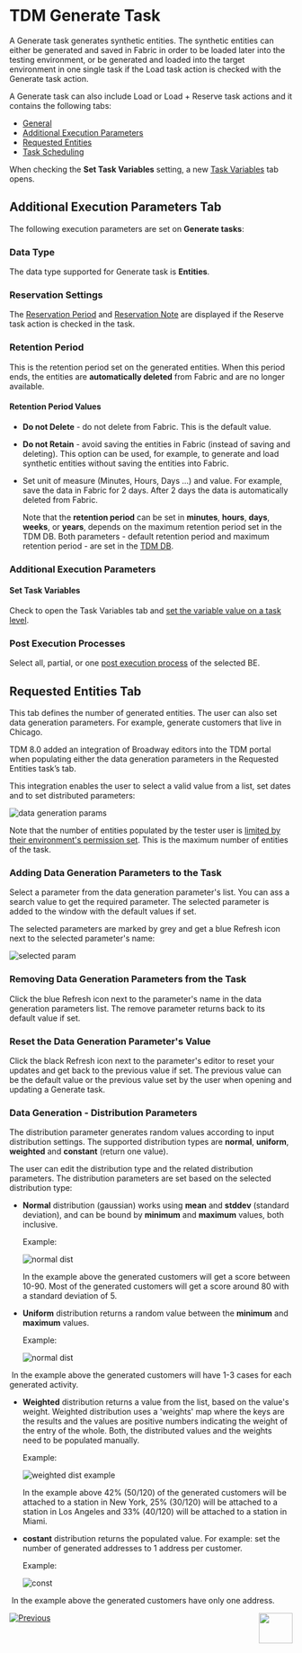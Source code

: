 # TDM Generate Task

A Generate task generates synthetic entities. The synthetic entities can either be generated and saved in Fabric in order to be loaded later into the testing environment, or be generated and loaded into the target environment in one single task if the Load task action is checked with the Generate task action.

A Generate task can also include Load or Load + Reserve task actions and it contains the following tabs:

- [General](14a_task_general_tab.md)
- [Additional Execution Parameters](#additional-execution-parameters-tab)
- [Requested Entities](#requested-entities-tab)
- [Task Scheduling](22_task_execution_timing_tab.md)

When checking the **Set Task Variables** setting, a new [Task Variables](23_task_globals_tab.md) tab opens.

## Additional Execution Parameters Tab

The following execution parameters are set on **Generate tasks**:

### Data Type

The data type supported for Generate task is **Entities**. 

### Reservation Settings

The [Reservation Period](17_load_task_regular_mode.md#reservation-period) and [Reservation Note](17_load_task_regular_mode.md#reservation-note) are displayed if the Reserve task action is checked in the task.

### Retention Period

This is the retention period set on the generated entities. When this period ends, the entities are **automatically deleted** from Fabric and are no longer available. 

#### Retention Period Values

- **Do not Delete** - do not delete from Fabric. This is the default value.

- **Do not Retain** - avoid saving the entities in Fabric (instead of saving and deleting). This option can be used, for example, to generate and load synthetic entities without saving the entities into Fabric.

- Set unit of measure (Minutes, Hours, Days ...) and value. For example, save the data in Fabric for 2 days. After 2 days the data is automatically deleted from Fabric.

  Note that the **retention period** can be set in **minutes**, **hours**, **days**, **weeks**, or **years**, depends on the maximum retention period set in the TDM DB. Both parameters - default retention period and maximum retention period - are set in the [TDM DB](/articles/TDM/tdm_configuration/02_tdmdb_general_parameters.md).

### Additional Execution Parameters

#### Set Task Variables 

Check to open the Task Variables tab and [set the variable value on a task level](23_task_globals_tab.md).

### Post Execution Processes

Select all, partial, or one [post execution process](04_tdm_gui_business_entity_window.md#post-execution-processes-tab) of the selected BE.



## Requested Entities Tab

This tab defines the number of generated entities. The user can also set data generation parameters. For example, generate customers that live in Chicago. 

TDM 8.0 added an integration of Broadway editors into the TDM portal when populating either the data generation parameters in the Requested Entities task’s tab.

This integration enables the user to select a valid value from a list, set dates and to set distributed parameters:

![data generation params](images/generate_task_data_generation_params.png)



Note that the number of entities populated by the tester user is [limited by their environment's permission set](10_environment_roles_tab.md#read-and-write-and-number-of-entities). This is the maximum number of entities of the task. 

### Adding Data Generation Parameters to the Task 

Select a parameter from the data generation parameter's list. You can ass a search value to get the required parameter. The selected parameter is added to the window with the default values if set.

The selected parameters are marked by grey and get a blue Refresh icon next to the selected parameter's name:

![selected param](images/data_generation_params_list.png)

### Removing Data Generation Parameters from the Task 

Click the blue Refresh icon next to the parameter's name in the data generation parameters list. The remove parameter returns back to its default value if set.

### Reset the Data Generation Parameter's Value

Click the black Refresh icon next to the parameter's editor to reset your updates and get back to the previous value if set. The previous value can be the default value or the previous value set by the user when opening and updating a Generate task.

### Data Generation - Distribution Parameters

The distribution parameter generates random values according to input distribution settings. The supported distribution types are **normal**, **uniform**, **weighted** and **constant** (return one value).

The user can edit the distribution type and the related distribution parameters. The distribution parameters are set based on the selected distribution type:

- **Normal** distribution (gaussian) works using **mean** and **stddev** (standard deviation), and can be bound by **minimum** and **maximum** values, both inclusive.

  Example:

  ![normal dist](images/normal_dist_example.png)

  In the example above the generated customers will get a score between 10-90. Most of the generated customers will get a score around 80 with a standard deviation of 5.

   

- **Uniform** distribution returns a random value between the **minimum** and **maximum** values.

  Example:

  ![normal dist](images/uniform_dist_example.png)

 

​		In the example above the generated customers will have 1-3 cases for each generated activity.

- **Weighted** distribution returns a value from the list, based on the value's weight. Weighted distribution uses a 'weights' map where the keys are the results and the values are positive numbers indicating the weight of the entry of the whole. Both, the distributed values and the weights need to be populated manually.

  Example:

  ![weighted dist example](images/weighted_dist_example.png)

  In the example above 42% (50/120) of the generated customers will be attached to a station in New York, 25% (30/120) will be attached to a station in Los Angeles and 33% (40/120) will be attached to a station in Miami.

  

- **costant** distribution returns the populated value. For example: set the number of generated addresses to 1 address per customer.

  Example:

  ![const](images/const_dist_example.png)

​	In the example above the generated customers have only one address.









 [![Previous](/articles/images/Previous.png)](16_extract_task.md)[<img align="right" width="60" height="54" src="/articles/images/Next.png">](17_load_task_regular_mode.md)

